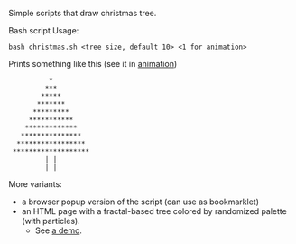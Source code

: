Simple scripts that draw christmas tree.

Bash script Usage:
```
bash christmas.sh <tree size, default 10> <1 for animation>
```

Prints something like this (see it in [animation](https://asciinema.org/a/695773))
```
          *
         ***
        *****
       *******
      *********
     ***********
    *************
   ***************
  *****************
 *******************
         | |
         | |
```

More variants:
* a browser popup version of the script (can use as bookmarklet)
* an HTML page with a fractal-based tree colored by randomized palette (with particles).
  * See [a demo](https://ydyu.github.io/christmas.html).
